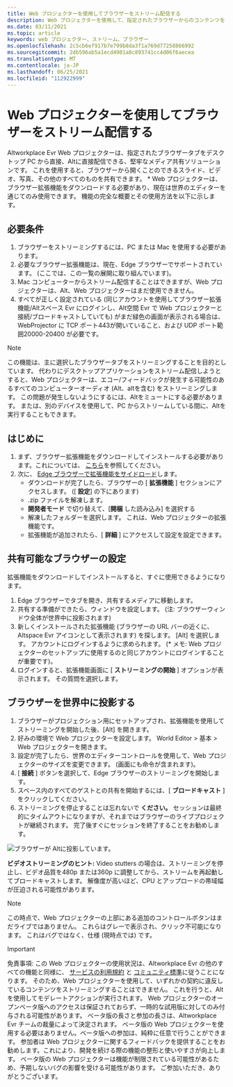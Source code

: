 ```yaml
---
title: Web プロジェクターを使用してブラウザーをストリーム配信する
description: Web プロジェクターを使用して、指定されたブラウザーからのコンテンツを Altのエクスペリエンスにストリーミングする方法について説明します。
ms.date: 03/11/2021
ms.topic: article
keywords: web プロジェクター、ストリーム、ブラウザー
ms.openlocfilehash: 2c5cb6ef917b7e799b8da3f1a769d77258866992
ms.sourcegitcommit: 2db596ab5a1ecd4901a8c893741cc4d06f6aecea
ms.translationtype: MT
ms.contentlocale: ja-JP
ms.lasthandoff: 06/25/2021
ms.locfileid: "112922999"
---
```

# <a name="using-the-web-projector-to-stream-a-browser"></a>Web プロジェクターを使用してブラウザーをストリーム配信する

Altworkplace Evr Web プロジェクターは、指定されたブラウザータブをデスクトップ PC から直接、Altに直接配信できる、堅牢なメディア共有ソリューションです。 これを使用すると、ブラウザーから開くことのできるスライド、ビデオ、写真、その他のすべてのものを共有できます。 * Web プロジェクターは、ブラウザー拡張機能をダウンロードする必要があり、現在は世界のエディターを通じてのみ使用できます。 機能の完全な概要とその使用方法を以下に示します。

## <a name="requirements"></a>必要条件

1. ブラウザーをストリーミングするには、PC または Mac を使用する必要があります。
2. 必要なブラウザー拡張機能は、現在、Edge ブラウザーでサポートされています。 (ここでは、この一覧の展開に取り組んでいます)。
3. Mac コンピューターからストリーム配信することはできますが、Web プロジェクターは、Alt、Web プロジェクターはまだ使用できません。
4. すべてが正しく設定されている (同じアカウントを使用してブラウザー拡張機能/Altスペース Evr にログインし、Alt空間 Evr で Web プロジェクターと接続/ブロードキャストしていても) がまだ緑色の画面が表示される場合は、WebProjector に TCP ポート443が開いていること、および UDP ポート範囲20000-20400 が必要です。

> [!NOTE]
> この機能は、主に選択したブラウザータブをストリーミングすることを目的としています。 代わりにデスクトップアプリケーションをストリーム配信しようとすると、Web プロジェクターは、エコー/フィードバックが発生する可能性のあるすべてのコンピューターオーディオ (Alt、altを含む) をストリーミングします。 この問題が発生しないようにするには、Altをミュートにする必要があります。 または、別のデバイスを使用して、PC からストリームしている間に、Altを実行することもできます。

## <a name="getting-started"></a>はじめに

1. まず、ブラウザー拡張機能をダウンロードしてインストールする必要があります。これについては、 [こちら](https://account.altvr.com/web_projector)を参照してください。
2. 次に、 [Edge ブラウザーで拡張機能をサイドロード](https://docs.microsoft.com/microsoft-edge/extensions-chromium/getting-started/extension-sideloading)します。
    * ダウンロードが完了したら、ブラウザーの [ **拡張機能** ] セクションにアクセスします。 ([ **設定**] の下にあります)
    * .zip ファイルを解凍します。
    * **開発者モード** で切り替えて、[**開梱** した読み込み] を選択する
    * 解凍したフォルダーを選択します。 これは、Web プロジェクターの拡張機能です。
    * 拡張機能が追加されたら、[ **詳細** ] にアクセスして設定を設定できます。

## <a name="setting-up-a-shareable-browser"></a>共有可能なブラウザーの設定

拡張機能をダウンロードしてインストールすると、すぐに使用できるようになります。

1. Edge ブラウザーでタブを開き、共有するメディアに移動します。
2. 共有する準備ができたら、ウィンドウを設定します。 (注: ブラウザーウィンドウ全体が世界中に投影されます)
3. 新しくインストールされた拡張機能 (ブラウザーの URL バーの近くに、Altspace Evr アイコンとして表示されます) を探します。 [Alt] を選択します。 アカウントにログインするように求められます。 (* メモ: Web プロジェクターのセットアップに使用するのと同じアカウントにログインすることが重要です)。
4. ログインすると、拡張機能画面に [ **ストリーミングの開始** ] オプションが表示されます。 その質問を選択します。

## <a name="projecting-your-browser-in-world"></a>ブラウザーを世界中に投影する

1. ブラウザーがプロジェクション用にセットアップされ、拡張機能を使用してストリーミングを開始した後、[Alt] を開きます。
2. 好みの環境で Web プロジェクターを設定します。 World Editor > 基本 > Web プロジェクターを開きます。
3. 設定が完了したら、世界のエディターコントロールを使用して、Web プロジェクターのサイズを変更できます。 (画面にも命令が含まれます)。
4. [ **接続** ] ボタンを選択して、Edge ブラウザーのストリーミングを開始します。
5. スペース内のすべてのゲストとの共有を開始するには、[ **ブロードキャスト** ] をクリックしてください。
6. ストリーミングを停止することは忘れないで **ください。** セッションは最終的にタイムアウトになりますが、それまではブラウザーのライブプロジェクトが継続されます。 完了後すぐにセッションを終了することをお勧めします。

![ブラウザーが Altに投影しています。](images/web-project-img-01.png)

**ビデオストリーミングのヒント:** Video stutters の場合は、ストリーミングを停止し、ビデオ品質を480p または360p に調整してから、ストリームを再起動してブロードキャストします。 解像度が高いほど、CPU とアップロードの帯域幅が圧迫される可能性があります。

> [!NOTE]
> この時点で、Web プロジェクターの上部にある追加のコントロールボタンはまだライブではありません。 これらはグレーで表示され、クリック不可能になります。 これはバグではなく、仕様 (現時点では) です。

> [!IMPORTANT]
> 免責事項: この Web プロジェクターの使用状況は、Altworkplace Evr の他のすべての機能と同様に、 [サービスの利用規約](../community/terms-of-service.md) と [コミュニティ標準](../community/community-standards.md)に従うことになります。 そのため、Web プロジェクターを使用して、いずれかの契約に違反しているコンテンツをストリーミングすることはできません。 これを行うと、Altを使用してモデレートアクションが実行されます。 Web プロジェクターのオープンベータ版へのアクセスは保証されておらず、一時的な試用版に対してのみ付与される可能性があります。 ベータ版の長さと参加の長さは、Altworkplace Evr チームの裁量によって決定されます。 ベータ版の Web プロジェクターを使用する必要はありません。ベータ版への参加は、純粋に任意で行うことができます。 参加者は Web プロジェクターに関するフィードバックを提供することをお勧めします。これにより、開発を続ける際の機能の整形と使いやすさが向上します。 ベータ版の Web プロジェクターは機能が制限されている可能性があるため、予期しないバグの影響を受ける可能性があります。 ご参加いただき、ありがとうございます。
